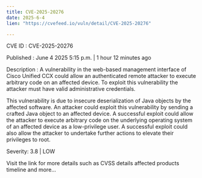 ```yaml
---
title: CVE-2025-20276
date: 2025-6-4
lien: "https://cvefeed.io/vuln/detail/CVE-2025-20276"

---
```


CVE ID : CVE-2025-20276

Published :  June 4
2025
5:15 p.m. | 1 hour
12 minutes ago

Description : A vulnerability in the web-based management interface of Cisco Unified CCX could allow an authenticated
remote attacker to execute arbitrary code on an affected device. To exploit this vulnerability
the attacker must have valid administrative credentials. 

This vulnerability is due to insecure deserialization of Java objects by the affected software. An attacker could exploit this vulnerability by sending a crafted Java object to an affected device. A successful exploit could allow the attacker to execute arbitrary code on the underlying operating system of an affected device as a low-privilege user. A successful exploit could also allow the attacker to undertake further actions to elevate their privileges to root.

Severity: 3.8 | LOW

Visit the link for more details
such as CVSS details
affected products
timeline
and more...
